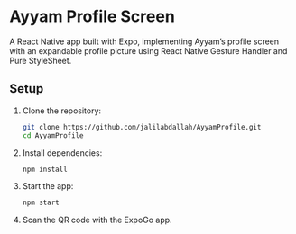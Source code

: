 # Ayyam Profile Screen

A React Native app built with Expo, implementing Ayyam’s profile screen with an expandable profile picture using React Native Gesture Handler and Pure StyleSheet.

## Setup
1. Clone the repository:
   ```bash
   git clone https://github.com/jalilabdallah/AyyamProfile.git
   cd AyyamProfile

2. Install dependencies:
    ```bash
    npm install

3. Start the app:
    ```bash
    npm start

4. Scan the QR code with the ExpoGo app.